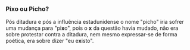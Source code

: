 ### Pixo ou Picho?
Pós ditadura e pós a influência estadunidense o nome "picho" iria sofrer uma mudança para "pi**x**o", pois o **x** da questão havia mudado, não era sobre protestar contra a ditadura, nem mesmo expressar-se de forma poética, era sobre dizer "eu e**x**isto".